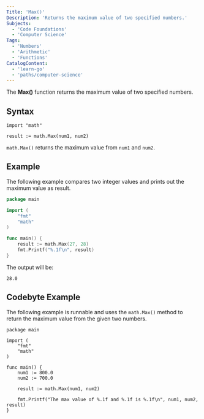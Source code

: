 ```yaml
---
Title: 'Max()'
Description: 'Returns the maximum value of two specified numbers.'
Subjects:
  - 'Code Foundations'
  - 'Computer Science'
Tags:
  - 'Numbers'
  - 'Arithmetic'
  - 'Functions'
CatalogContent:
  - 'learn-go'
  - 'paths/computer-science'
---
```


The **Max()** function returns the maximum value of two specified numbers.

## Syntax

```pseudo
import "math"

result := math.Max(num1, num2)
```

`math.Max()` returns the maximum value from `num1` and `num2`.

## Example

The following example compares two integer values and prints out the maximum value as result.

```go
package main

import (
    "fmt"
    "math"
)

func main() {
    result := math.Max(27, 28)
    fmt.Printf("%.1f\n", result)
}
```

The output will be:

```shell
28.0
```

## Codebyte Example

The following example is runnable and uses the `math.Max()` method to return the maximum value from the given two numbers.

```codebyte/golang
package main

import (
	"fmt"
	"math"
)

func main() {
	num1 := 800.0
	num2 := 700.0

	result := math.Max(num1, num2)

	fmt.Printf("The max value of %.1f and %.1f is %.1f\n", num1, num2, result)
}
```